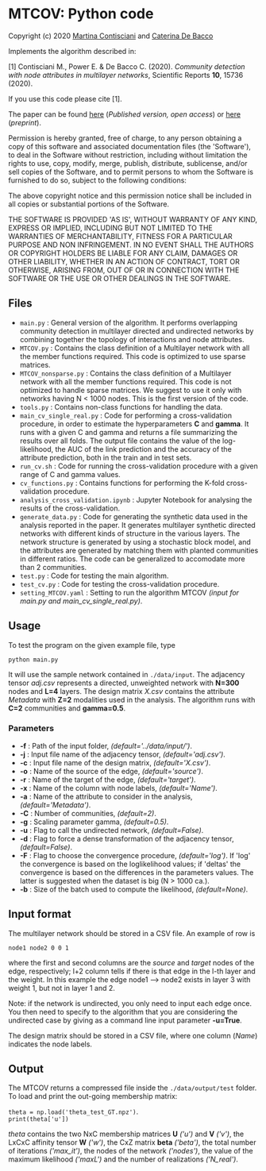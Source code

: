 # MTCOV: Python code
Copyright (c) 2020 [Martina Contisciani](https://www.is.mpg.de/person/mcontisciani) and [Caterina De Bacco](http://cdebacco.com)

Implements the algorithm described in:

[1] Contisciani M., Power E. & De Bacco C. (2020). *Community detection with node attributes in multilayer networks*,  Scientific Reports **10**, 15736 (2020).  

If you use this code please cite [1]. 

The paper can be found [here](https://www.nature.com/articles/s41598-020-72626-y) (_Published version, open access_) or [here](https://arxiv.org/abs/2004.09160) (_preprint_).  

Permission is hereby granted, free of charge, to any person obtaining a copy of this software and associated documentation files (the 'Software'), to deal in the Software without restriction, including without limitation the rights to use, copy, modify, merge, publish, distribute, sublicense, and/or sell copies of the Software, and to permit persons to whom the Software is furnished to do so, subject to the following conditions:

The above copyright notice and this permission notice shall be included in all copies or substantial portions of the Software.

THE SOFTWARE IS PROVIDED 'AS IS', WITHOUT WARRANTY OF ANY KIND, EXPRESS OR IMPLIED, INCLUDING BUT NOT LIMITED TO THE WARRANTIES OF MERCHANTABILITY, FITNESS FOR A PARTICULAR PURPOSE AND NON INFRINGEMENT. IN NO EVENT SHALL THE AUTHORS OR COPYRIGHT HOLDERS BE LIABLE FOR ANY CLAIM, DAMAGES OR OTHER LIABILITY, WHETHER IN AN ACTION OF CONTRACT, TORT OR OTHERWISE, ARISING FROM, OUT OF OR IN CONNECTION WITH THE SOFTWARE OR THE USE OR OTHER DEALINGS IN THE SOFTWARE.


## Files
- `main.py` : General version of the algorithm. It performs overlapping community detection in multilayer directed and undirected networks by combining together the topology of interactions and node attributes.
- `MTCOV.py` : Contains the class definition of a Multilayer network with all the member functions required. This code is optimized to use sparse matrices.
- `MTCOV_nonsparse.py` : Contains the class definition of a Multilayer network with all the member functions required. This code is not optimized to handle sparse matrices. We suggest to use it only with networks having N < 1000 nodes. This is the first version of the code.
- `tools.py` : Contains non-class functions for handling the data.
- `main_cv_single_real.py` : Code for performing a cross-validation procedure, in order to estimate the hyperparameters **C** and **gamma**. It runs with a given C and gamma and returns a file summarizing the results over all folds. The output file contains the value of the log-likelihood, the AUC of the link prediction and the accuracy of the attribute prediction, both in the train and in test sets.
- `run_cv.sh` : Code for running the cross-validation procedure with a given range of C and gamma values.
- `cv_functions.py` : Contains functions for performing the K-fold cross-validation procedure.
- `analysis_cross_validation.ipynb` : Jupyter Notebook for analysing the results of the cross-validation.
- `generate_data.py` : Code for generating the synthetic data used in the analysis reported in the paper. It generates multilayer synthetic directed networks with different kinds of structure in the various layers. The network structure is generated by using a stochastic block model, and the attributes are generated by matching them with planted communities in different ratios. The code can be generalized to accomodate more than 2 communities.
- `test.py` : Code for testing the main algorithm.
- `test_cv.py` : Code for testing the cross-validation procedure.
- `setting_MTCOV.yaml` : Setting to run the algorithm MTCOV *(input for main.py and main\_cv\_single\_real.py)*.

## Usage
To test the program on the given example file, type

`python main.py`

It will use the sample network contained in `./data/input`. The adjacency tensor _adj.csv_ represents a directed, unweighted network with **N=300** nodes and **L=4** layers. The design matrix _X.csv_ contains the attribute _Metadata_ with **Z=2** modalities used in the analysis. The algorithm runs with **C=2** communities and **gamma=0.5**. 

### Parameters
- **-f** : Path of the input folder, *(default='../data/input/')*.
- **-j** : Input file name of the adjacency tensor, *(default='adj.csv')*.
- **-c** : Input file name of the design matrix, *(default='X.csv')*.
- **-o** : Name of the source of the edge, *(default='source')*.
- **-r** : Name of the target of the edge, *(default='target')*.
- **-x** : Name of the column with node labels, *(default='Name')*.
- **-a** : Name of the attribute to consider in the analysis, *(default='Metadata')*.
- **-C** : Number of communities, *(default=2)*.
- **-g** : Scaling parameter gamma, *(default=0.5)*.
- **-u** : Flag to call the undirected network, *(default=False)*.
- **-d** : Flag to force a dense transformation of the adjacency tensor, *(default=False)*.
- **-F** : Flag to choose the convergence procedure, *(default='log')*. If 'log' the convergence is based on the loglikelihood values; if 'deltas' the convergence is based on the differences in the parameters values. The latter is suggested when the dataset is big (N > 1000 ca.).
- **-b** : Size of the batch used to compute the likelihood, *(default=None)*.

## Input format
The multilayer network should be stored in a CSV file. An example of row is

`node1 node2 0 0 1`

where the first and second columns are the _source_ and _target_ nodes of the edge, respectively; l+2 column tells if there is that edge in the l-th layer and the weight. In this example the edge node1 --> node2 exists in layer 3 with weight 1, but not in layer 1 and 2.

Note: if the network is undirected, you only need to input each edge once. You then need to specify to the algorithm that you are considering the undirected case by giving as a command line input parameter **-u=True**. 

The design matrix should be stored in a CSV file, where one column (_Name_) indicates the node labels. 

## Output
The MTCOV returns a compressed file inside the `./data/output/test` folder. To load and print the out-going membership matrix:

`theta = np.load('theta_test_GT.npz')`.      
`print(theta['u'])`

*theta* contains the two NxC membership matrices **U** *('u')* and **V** *('v')*, the LxCxC affinity tensor **W** *('w')*, the CxZ matrix **beta** *('beta')*, the total number of iterations *('max_it')*, the nodes of the network *('nodes')*, the value of the maximum likelihood *('maxL')* and the number of realizations *('N_real')*. 